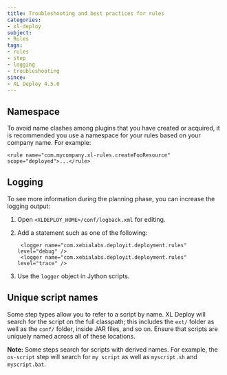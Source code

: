 ```yaml
---
title: Troubleshooting and best practices for rules
categories:
- xl-deploy
subject:
- Rules
tags:
- rules
- step
- logging
- troubleshooting
since:
- XL Deploy 4.5.0
---
```


## Namespace

To avoid name clashes among plugins that you have created or acquired, it is recommended you use a namespace for your rules based on your company name. For example:

    <rule name="com.mycompany.xl-rules.createFooResource" scope="deployed">...</rule>

## Logging

To see more information during the planning phase, you can increase the logging output:

1. Open `<XLDEPLOY_HOME>/conf/logback.xml` for editing.
1. Add a statement such as one of the following:

        <logger name="com.xebialabs.deployit.deployment.rules" level="debug" />
        <logger name="com.xebialabs.deployit.deployment.rules" level="trace" />

1. Use the `logger` object in Jython scripts.

## Unique script names

Some step types allow you to refer to a script by name. XL Deploy will search for the script on the full classpath; this includes the `ext/` folder as well as the `conf/` folder, inside JAR files, and so on. Ensure that scripts are uniquely named across all of these locations.

**Note:** Some steps search for scripts with derived names. For example, the `os-script` step will search for `my script` as well as `myscript.sh` and `myscript.bat`.
